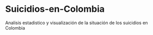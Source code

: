 # Suicidios-en-Colombia
Analisis estadistico y visualización de la situación de los suicidios en Colombia
